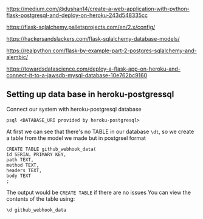 https://medium.com/@dushan14/create-a-web-application-with-python-flask-postgresql-and-deploy-on-heroku-243d548335cc

https://flask-sqlalchemy.palletsprojects.com/en/2.x/config/

https://hackersandslackers.com/flask-sqlalchemy-database-models/

https://realpython.com/flask-by-example-part-2-postgres-sqlalchemy-and-alembic/

https://towardsdatascience.com/deploy-a-flask-app-on-heroku-and-connect-it-to-a-jawsdb-mysql-database-10e762bc9160


## Setting up data base in heroku-postgressql

Connect our system with heroku-postgresql database
```
psql <DATABASE_URI provided by heroku-postgresql>
```
At first we can see that there's no TABLE in our database `\dt`, so we create a table from the model we made but in postgrsel format

```
CREATE TABLE github_webhook_data(
id SERIAL PRIMARY KEY,
path TEXT,
method TEXT,
headers TEXT,
body TEXT
;
```
The output would be `CREATE TABLE` if there are no issues
You can view the contents of the table using:
```
\d github_webhook_data
```